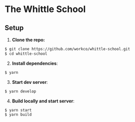 # The Whittle School

## Setup

1. **Clone the repo:**

```sh
$ git clone https://github.com/workco/whittle-school.git
$ cd whittle-school
```

2. **Install dependencies**:

```sh
$ yarn
```
  
3. **Start dev server**:

```sh
$ yarn develop
```
  
4. **Build locally and start server**:

```sh
$ yarn start
$ yarn build
```
